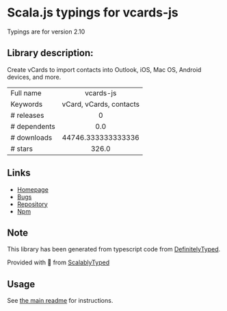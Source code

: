 
# Scala.js typings for vcards-js

Typings are for version 2.10

## Library description:
Create vCards to import contacts into Outlook, iOS, Mac OS, Android devices, and more.

|                    |                 |
| ------------------ | :-------------: |
| Full name          | vcards-js |
| Keywords           | vCard, vCards, contacts |
| # releases         | 0 |
| # dependents       | 0.0 |
| # downloads        | 44746.333333333336 |
| # stars            | 326.0 |

## Links
- [Homepage](https://github.com/enesser/vCards-JS)
- [Bugs](https://github.com/enesser/vCards-JS/issues)
- [Repository](https://github.com/enesser/vCards-js)
- [Npm](https://www.npmjs.com/package/vcards-js)
    


## Note
This library has been generated from typescript code from [DefinitelyTyped](https://definitelytyped.org).

Provided with :purple_heart: from [ScalablyTyped](https://github.com/oyvindberg/ScalablyTyped)

## Usage
See [the main readme](../../readme.md) for instructions.


